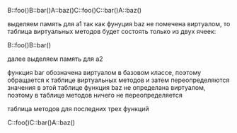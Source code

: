 B::foo()B::bar()A::baz()C::foo()C::bar()A::baz()

выделяем память для а1
так как фунуция baz не помечена виртуалом, то таблица виртуальных методов будет состоять только из двух ячеек:

B::foo()B::bar()

далее выделяем память для а2

функция bar обозначена виртуалом в базовом классе, поэтому обращается к таблице виртуальных методов и затем переопределяются значения в этой таблице
функция  baz не определана виртуалом, поэтому в таблице методов ничего не переопределяется

таблица методов для последних трех функций

C::foo()С::bar()A::baz()
